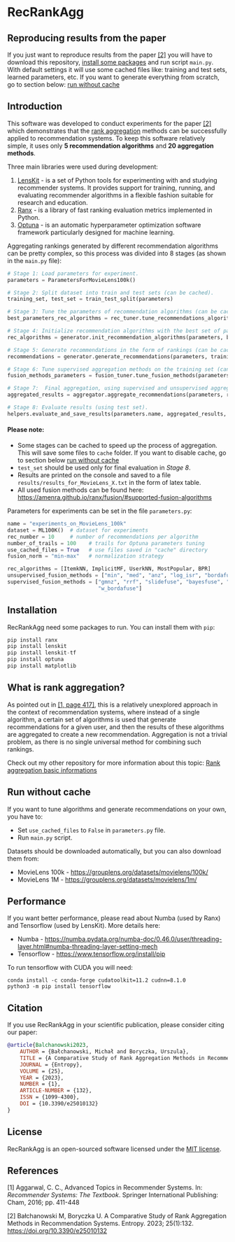 # RecRankAgg

## Reproducing results from the paper
If you just want to reproduce results from the paper [[2]](#2) you will have to download this repository, [install some packages](#installation)
and run script `main.py`. With default settings it will use some cached files like: training and test sets, learned parameters, etc.
If you want to generate everything from scratch, go to section below: [run without cache](#run-without-cache)

## Introduction
This software was developed to conduct experiments for the paper [[2]](#2) 
which demonstrates that the [rank aggregation](#what-is-rank-aggregation) methods can be successfully applied to recommendation systems. 
To keep this software relatively simple, it uses only **5 recommendation algorithms** and **20 aggregation methods**.

Three main libraries were used during development:
1. [LensKit](https://github.com/lenskit/lkpy) - is a set of Python tools for experimenting with and studying recommender systems. It provides support for training, running, and evaluating recommender algorithms in a flexible fashion suitable for research and education.
2. [Ranx](https://github.com/AmenRa/ranx) - is a library of fast ranking evaluation metrics implemented in Python.
3. [Optuna](https://github.com/optuna/optuna) - is an automatic hyperparameter optimization software framework particularly designed for machine learning.

Aggregating rankings generated by different recommendation algorithms can be pretty complex,
so this process was divided into 8 stages (as shown in the `main.py` file):
```python
# Stage 1: Load parameters for experiment.
parameters = ParametersForMovieLens100k()

# Stage 2: Split dataset into train and test sets (can be cached).
training_set, test_set = train_test_split(parameters)

# Stage 3: Tune the parameters of recommendation algorithms (can be cached).
best_parameters_rec_algorithms = rec_tuner.tune_recommendations_algorithms(parameters, training_set)

# Stage 4: Initialize recommendation algorithms with the best set of parameters found in stage 3.
rec_algorithms = generator.init_recommendation_algorithms(parameters, best_parameters_rec_algorithms)

# Stage 5: Generate recommendations in the form of rankings (can be cached).
recommendations = generator.generate_recommendations(parameters, training_set, rec_algorithms)

# Stage 6: Tune supervised aggregation methods on the training set (can be cached).
fusion_methods_parameters = fusion_tuner.tune_fusion_methods(parameters, training_set, rec_algorithms)

# Stage 7:  Final aggregation, using supervised and unsupervised aggregation methods.
aggregated_results = aggregator.aggregate_recommendations(parameters, recommendations, fusion_methods_parameters)

# Stage 8: Evaluate results (using test set).
helpers.evaluate_and_save_results(parameters.name, aggregated_results, best_parameters_rec_algorithms, test_set)
```

#### Please note:
* Some stages can be cached to speed up the process of aggregation. This will save some files to `cache` folder. If you want to disable cache, go to section below [run without cache](#run-without-cache)
* `test_set` should be used only for final evaluation in *Stage 8*.
* Results are printed on the console and saved to a file `results/results_for_MovieLens_X.txt` in the form of latex table.
* All used fusion methods can be found here: https://amenra.github.io/ranx/fusion/#supported-fusion-algorithms

Parameters for experiments can be set in the file `parameters.py`:
```python
name = "experiments_on_MovieLens_100k"
dataset = ML100K()  # dataset for experiments
rec_number = 10     # number of recommendations per algorithm
number_of_trails = 100    # trails for Optuna parameters tuning
use_cached_files = True   # use files saved in "cache" directory
fusion_norm = "min-max"   # normalization strategy

rec_algorithms = [ItemkNN, ImplicitMF, UserkNN, MostPopular, BPR]
unsupervised_fusion_methods = ["min", "med", "anz", "log_isr", "bordafuse", "condorcet", "max", "sum", "mnz", "isr"]
supervised_fusion_methods = ["gmnz", "rrf", "slidefuse", "bayesfuse", "wmnz", "rbc", "logn_isr", "posfuse", "wsum",
                             "w_bordafuse"]
```

## Installation
RecRankAgg need some packages to run. You can install them with `pip`:
```python
pip install ranx
pip install lenskit
pip install lenskit-tf
pip install optuna
pip install matplotlib
```

## What is rank aggregation?
As pointed out in [[1, page 417]](#1), this is a relatively unexplored approach in the context of 
recommendation systems, where instead of a single algorithm, 
a certain set of algorithms is used that generate recommendations for a given user, 
and then the results of these algorithms are aggregated to create
a new recommendation. Aggregation is not a trivial problem,
as there is no single universal method for combining such rankings.

Check out my other repository for more information about this topic: [Rank aggregation basic informations](https://github.com/mbalchanowski/Rank-aggregation-basic-informations)

## Run without cache
If you want to tune algorithms and generate recommendations on your own, you have to:
* Set `use_cached_files` to `False` in `parameters.py` file. 
* Run `main.py` script.

Datasets should be downloaded automatically, but you can also download them from:
* MovieLens 100k - https://grouplens.org/datasets/movielens/100k/
* MovieLens 1M - https://grouplens.org/datasets/movielens/1m/

## Performance
If you want better performance, please read about Numba (used by Ranx) and Tensorflow (used by LensKit). More details here:
- Numba - https://numba.pydata.org/numba-doc/0.46.0/user/threading-layer.html#numba-threading-layer-setting-mech
- Tensorflow - https://www.tensorflow.org/install/pip

To run tensorflow with CUDA you will need:
```
conda install -c conda-forge cudatoolkit=11.2 cudnn=8.1.0
python3 -m pip install tensorflow
```

## Citation
If you use RecRankAgg in your scientific publication, please consider citing our paper:

```bibtex
@article{Balchanowski2023,
	AUTHOR = {Bałchanowski, Michał and Boryczka, Urszula},
	TITLE = {A Comparative Study of Rank Aggregation Methods in Recommendation Systems},
	JOURNAL = {Entropy},
	VOLUME = {25},
	YEAR = {2023},
	NUMBER = {1},
	ARTICLE-NUMBER = {132},
	ISSN = {1099-4300},
	DOI = {10.3390/e25010132}
}
```

## License
RecRankAgg is an open-sourced software licensed under the [MIT license](LICENSE.md).

## References
<a id="1">[1]</a>
Aggarwal, C. C.,
Advanced Topics in Recommender Systems.
In: *Recommender Systems: The Textbook*.
Springer International Publishing:
Cham, 2016;
pp. 411-448

<a id="2">[2]</a>
Bałchanowski M, Boryczka U. A Comparative Study of Rank Aggregation Methods in Recommendation Systems. Entropy. 2023; 25(1):132. https://doi.org/10.3390/e25010132
